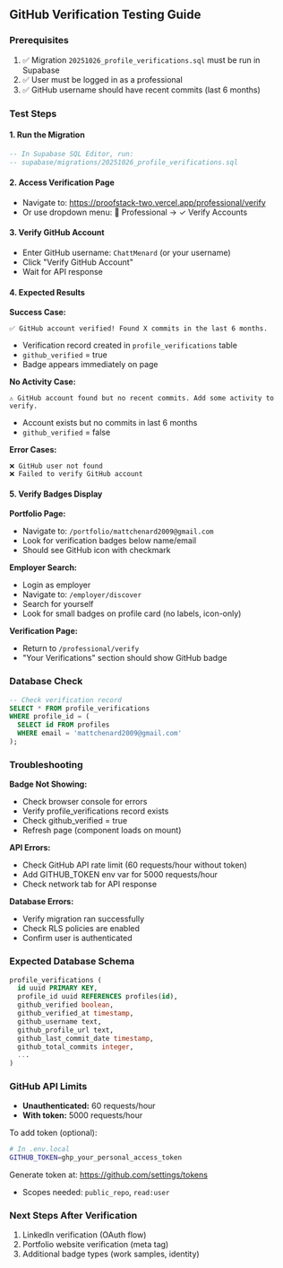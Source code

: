 ## GitHub Verification Testing Guide

### Prerequisites
1. ✅ Migration `20251026_profile_verifications.sql` must be run in Supabase
2. ✅ User must be logged in as a professional
3. ✅ GitHub username should have recent commits (last 6 months)

### Test Steps

#### 1. Run the Migration
```sql
-- In Supabase SQL Editor, run:
-- supabase/migrations/20251026_profile_verifications.sql
```

#### 2. Access Verification Page
- Navigate to: https://proofstack-two.vercel.app/professional/verify
- Or use dropdown menu: 👤 Professional → ✓ Verify Accounts

#### 3. Verify GitHub Account
- Enter GitHub username: `ChattMenard` (or your username)
- Click "Verify GitHub Account"
- Wait for API response

#### 4. Expected Results

**Success Case:**
```
✅ GitHub account verified! Found X commits in the last 6 months.
```
- Verification record created in `profile_verifications` table
- `github_verified` = true
- Badge appears immediately on page

**No Activity Case:**
```
⚠️ GitHub account found but no recent commits. Add some activity to verify.
```
- Account exists but no commits in last 6 months
- `github_verified` = false

**Error Cases:**
```
❌ GitHub user not found
❌ Failed to verify GitHub account
```

#### 5. Verify Badges Display

**Portfolio Page:**
- Navigate to: `/portfolio/mattchenard2009@gmail.com`
- Look for verification badges below name/email
- Should see GitHub icon with checkmark

**Employer Search:**
- Login as employer
- Navigate to: `/employer/discover`
- Search for yourself
- Look for small badges on profile card (no labels, icon-only)

**Verification Page:**
- Return to `/professional/verify`
- "Your Verifications" section should show GitHub badge

### Database Check
```sql
-- Check verification record
SELECT * FROM profile_verifications 
WHERE profile_id = (
  SELECT id FROM profiles 
  WHERE email = 'mattchenard2009@gmail.com'
);
```

### Troubleshooting

**Badge Not Showing:**
- Check browser console for errors
- Verify profile_verifications record exists
- Check github_verified = true
- Refresh page (component loads on mount)

**API Errors:**
- Check GitHub API rate limit (60 requests/hour without token)
- Add GITHUB_TOKEN env var for 5000 requests/hour
- Check network tab for API response

**Database Errors:**
- Verify migration ran successfully
- Check RLS policies are enabled
- Confirm user is authenticated

### Expected Database Schema
```sql
profile_verifications (
  id uuid PRIMARY KEY,
  profile_id uuid REFERENCES profiles(id),
  github_verified boolean,
  github_verified_at timestamp,
  github_username text,
  github_profile_url text,
  github_last_commit_date timestamp,
  github_total_commits integer,
  ...
)
```

### GitHub API Limits
- **Unauthenticated:** 60 requests/hour
- **With token:** 5000 requests/hour

To add token (optional):
```bash
# In .env.local
GITHUB_TOKEN=ghp_your_personal_access_token
```

Generate token at: https://github.com/settings/tokens
- Scopes needed: `public_repo`, `read:user`

### Next Steps After Verification
1. LinkedIn verification (OAuth flow)
2. Portfolio website verification (meta tag)
3. Additional badge types (work samples, identity)
